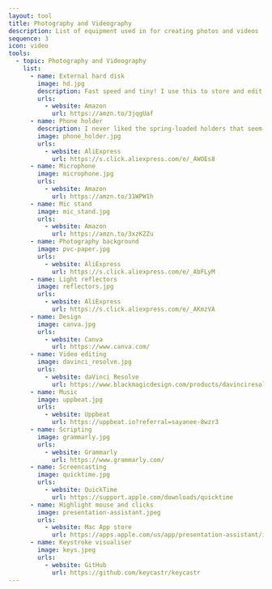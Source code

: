 ```yaml
---
layout: tool
title: Photography and Videography
description: List of equipment used in for creating photos and videos
sequence: 3
icon: video
tools:
  - topic: Photography and Videography
    list:
      - name: External hard disk
        image: hd.jpg
        description: Fast speed and tiny! I use this to store and edit my videos. Saves space on my working laptop.
        urls:
          - website: Amazon
            url: https://amzn.to/3jqgUaf
      - name: Phone holder
        description: I never liked the spring-loaded holders that seem to put pressure on my phones. I love this one as it snuggly secures my iPhone with a screw for adjustable tightness.
        image: phone_holder.jpg
        urls:
          - website: AliExpress
            url: https://s.click.aliexpress.com/e/_AWOEs8
      - name: Microphone
        image: microphone.jpg
        urls:
          - website: Amazon
            url: https://amzn.to/31WPW1h
      - name: Mic stand
        image: mic_stand.jpg
        urls:
          - website: Amazon
            url: https://amzn.to/3xzKZZu
      - name: Photography background
        image: pvc-paper.jpg
        urls:
          - website: AliExpress
            url: https://s.click.aliexpress.com/e/_AbFLyM
      - name: Light reflectors
        image: reflectors.jpg
        urls:
          - website: AliExpress
            url: https://s.click.aliexpress.com/e/_AKmzVA
      - name: Design
        image: canva.jpg
        urls:
          - website: Canva
            url: https://www.canva.com/
      - name: Video editing
        image: davinci_resolve.jpg
        urls:
          - website: daVinci Resolve
            url: https://www.blackmagicdesign.com/products/davinciresolve/
      - name: Music
        image: uppbeat.jpg
        urls:
          - website: Uppbeat
            url: https://uppbeat.io?referral=sayanee-8wzr3
      - name: Scripting
        image: grammarly.jpg
        urls:
          - website: Grammarly
            url: https://www.grammarly.com/
      - name: Screencasting
        image: quicktime.jpg
        urls:
          - website: QuickTime
            url: https://support.apple.com/downloads/quicktime
      - name: Highlight mouse and clicks
        image: presentation-assistant.jpeg
        urls:
          - website: Mac App store
            url: https://apps.apple.com/us/app/presentation-assistant/id1324964512?mt=12
      - name: Keystroke visualiser
        image: keys.jpeg
        urls:
          - website: GitHub
            url: https://github.com/keycastr/keycastr
---
```

